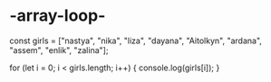# -array-loop-


const girls = ["nastya", "nika", "liza", "dayana", "Aitolkyn", "ardana", "assem", "enlik", "zalina"];

for (let i = 0; i < girls.length; i++) {
  console.log(girls[i]);
}
